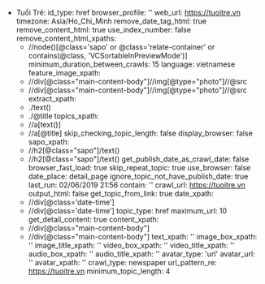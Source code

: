 - Tuổi Trẻ:
    id_type: href
    browser_profile: ''
    web_url: https://tuoitre.vn
    timezone: Asia/Ho_Chi_Minh
    remove_date_tag_html: true
    remove_content_html: true
    use_index_number: false
    remove_content_html_xpaths:
    - //node()[@class='sapo' or @class='relate-container' or contains(@class, 'VCSortableInPreviewMode')]
    minimum_duration_between_crawls: 15
    language: vietnamese
    feature_image_xpath:
    - //div[@class="main-content-body"]//img[@type="photo"]//@src
    - //div[@class="main-content-body"]//img[@type="photo"]//@src
    extract_xpath:
    - ./text()
    - ./@title
    topics_xpath:
    - //a[text()]
    - //a[@title]
    skip_checking_topic_length: false
    display_browser: false
    sapo_xpath:
    - //h2[@class="sapo"]/text()
    - //h2[@class="sapo"]/text()
    get_publish_date_as_crawl_date: false
    browser_fast_load: true
    skip_repeat_topic: true
    use_browser: false
    date_place: detail_page
    ignore_topic_not_have_publish_date: true
    last_run: 02/06/2019 21:56
    contain: ''
    crawl_url: https://tuoitre.vn
    output_html: false
    get_topic_from_link: true
    date_xpath:
    - //div[@class='date-time']
    - //div[@class='date-time']
    topic_type: href
    maximum_url: 10
    get_detail_content: true
    content_xpath:
    - //div[@class="main-content-body"]
    - //div[@class="main-content-body"]
    text_xpath: ''
    image_box_xpath: ''
    image_title_xpath: ''
    video_box_xpath: ''
    video_title_xpath: ''
    audio_box_xpath: ''
    audio_title_xpath: ''
    avatar_type: 'url'
    avatar_url: ''
    avatar_xpath: ''
    crawl_type: newspaper
    url_pattern_re: https://tuoitre.vn
    minimum_topic_length: 4
